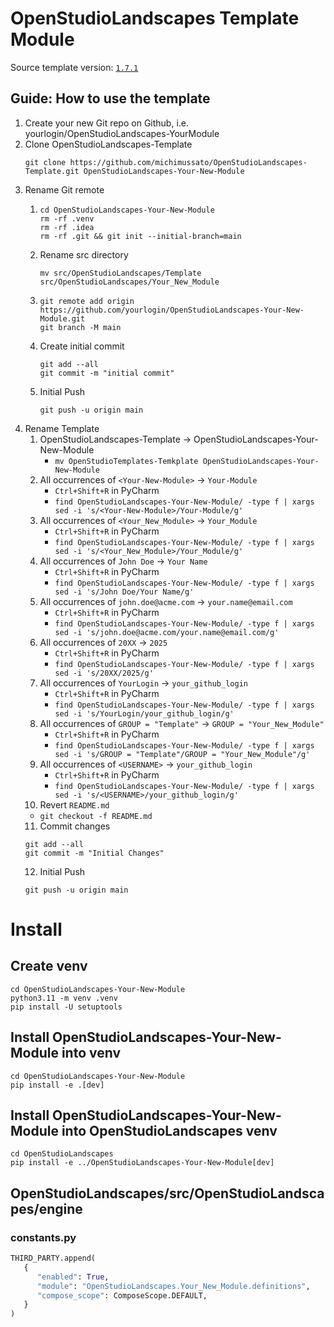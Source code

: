 # OpenStudioLandscapes Template Module

Source template version: [`1.7.1`](https://github.com/michimussato/OpenStudioLandscapes-Template/tree/1.7.1)

## Guide: How to use the template

1. Create your new Git repo on Github, 
   i.e. yourlogin/OpenStudioLandscapes-YourModule
2. Clone OpenStudioLandscapes-Template
   ```shell
   git clone https://github.com/michimussato/OpenStudioLandscapes-Template.git OpenStudioLandscapes-Your-New-Module
   ```
3. Rename Git remote
   1. ```shell
      cd OpenStudioLandscapes-Your-New-Module
      rm -rf .venv
      rm -rf .idea
      rm -rf .git && git init --initial-branch=main
      ```
   2. Rename src directory
      ```shell
      mv src/OpenStudioLandscapes/Template src/OpenStudioLandscapes/Your_New_Module
      ```
   3. ```shell
      git remote add origin https://github.com/yourlogin/OpenStudioLandscapes-Your-New-Module.git
      git branch -M main
      ```
   4. Create initial commit
      ```shell
      git add --all
      git commit -m "initial commit"
      ```
   5. Initial Push
      ```shell
      git push -u origin main
      ```
4. Rename Template
   1. OpenStudioLandscapes-Template -> OpenStudioLandscapes-Your-New-Module
      - `mv OpenStudioTemplates-Temkplate OpenStudioLandscapes-Your-New-Module`
   2. All occurrences of `<Your-New-Module>` -> `Your-Module`
      - `Ctrl+Shift+R` in PyCharm
      - `find OpenStudioLandscapes-Your-New-Module/ -type f | xargs sed -i 's/<Your-New-Module>/Your-Module/g'`
   3. All occurrences of `<Your_New_Module>` -> `Your_Module`
      - `Ctrl+Shift+R` in PyCharm
      - `find OpenStudioLandscapes-Your-New-Module/ -type f | xargs sed -i 's/<Your_New_Module>/Your_Module/g'`
   4. All occurrences of `John Doe` -> `Your Name`
      - `Ctrl+Shift+R` in PyCharm
      - `find OpenStudioLandscapes-Your-New-Module/ -type f | xargs sed -i 's/John Doe/Your Name/g'`
   5. All occurrences of `john.doe@acme.com` -> `your.name@email.com`
      - `Ctrl+Shift+R` in PyCharm
      - `find OpenStudioLandscapes-Your-New-Module/ -type f | xargs sed -i 's/john.doe@acme.com/your.name@email.com/g'`
   6. All occurrences of `20XX` -> `2025`
      - `Ctrl+Shift+R` in PyCharm
      - `find OpenStudioLandscapes-Your-New-Module/ -type f | xargs sed -i 's/20XX/2025/g'`
   7. All occurrences of `YourLogin` -> `your_github_login`
      - `Ctrl+Shift+R` in PyCharm
      - `find OpenStudioLandscapes-Your-New-Module/ -type f | xargs sed -i 's/YourLogin/your_github_login/g'`
   8. All occurrences of `GROUP = "Template"` -> `GROUP = "Your_New_Module"`
      - `Ctrl+Shift+R` in PyCharm
      - `find OpenStudioLandscapes-Your-New-Module/ -type f | xargs sed -i 's/GROUP = "Template"/GROUP = "Your_New_Module"/g'`
   9. All occurrences of `<USERNAME>` -> `your_github_login`
      - `Ctrl+Shift+R` in PyCharm
      - `find OpenStudioLandscapes-Your-New-Module/ -type f | xargs sed -i 's/<USERNAME>/your_github_login/g'`
   10. Revert `README.md`
      - `git checkout -f README.md`
   11. Commit changes
      ```shell
      git add --all
      git commit -m "Initial Changes"
      ```
   12. Initial Push
      ```shell
      git push -u origin main
      ```

# Install

## Create venv

```shell
cd OpenStudioLandscapes-Your-New-Module
python3.11 -m venv .venv
pip install -U setuptools
```

## Install OpenStudioLandscapes-Your-New-Module into venv

```shell
cd OpenStudioLandscapes-Your-New-Module
pip install -e .[dev]
```

## Install OpenStudioLandscapes-Your-New-Module into OpenStudioLandscapes venv

```shell
cd OpenStudioLandscapes
pip install -e ../OpenStudioLandscapes-Your-New-Module[dev]
```

## OpenStudioLandscapes/src/OpenStudioLandscapes/engine

### constants.py

```python
THIRD_PARTY.append(
   {
      "enabled": True,
      "module": "OpenStudioLandscapes.Your_New_Module.definitions",
      "compose_scope": ComposeScope.DEFAULT,
   }
)
```

